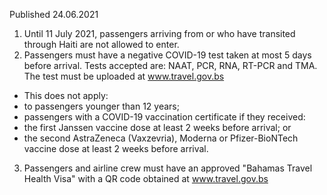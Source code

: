 Published 24.06.2021
1. Until 11 July 2021, passengers arriving from or who have transited through Haiti are not allowed to enter.
2. Passengers must have a negative COVID-19 test taken at most 5 days before arrival. Tests accepted are: NAAT, PCR, RNA, RT-PCR and TMA. The test must be uploaded at <a href="http://www.travel.gov.bs">www.travel.gov.bs</a>
- This does not apply:
- to passengers younger than 12 years;
- passengers with a COVID-19 vaccination certificate if they received:
- the first Janssen vaccine dose at least 2 weeks before arrival; or
- the second AstraZeneca (Vaxzevria), Moderna or Pfizer-BioNTech vaccine dose at least 2 weeks before arrival.
3. Passengers and airline crew must have an approved "Bahamas Travel Health Visa" with a QR code obtained at <a href="http://www.travel.gov.bs">www.travel.gov.bs</a> 

